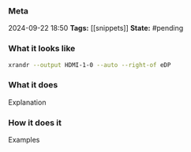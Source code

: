 ### Meta
2024-09-22 18:50
**Tags:** [[snippets]]
**State:** #pending 

### What it looks like
```BASH file:example.sh
xrandr --output HDMI-1-0 --auto --right-of eDP
```

### What it does
Explanation

### How it does it
Examples
